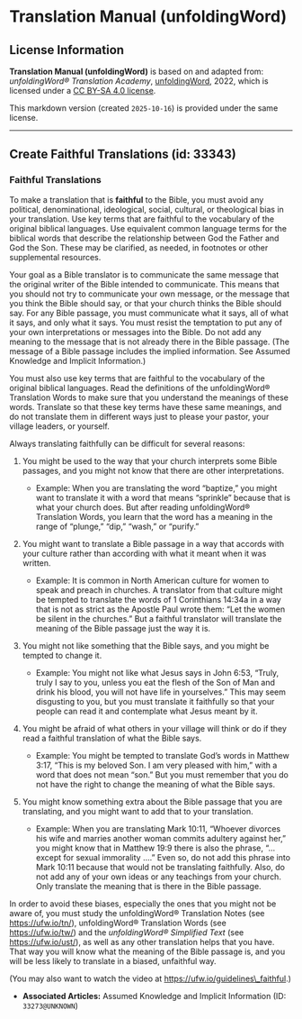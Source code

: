# Translation Manual (unfoldingWord)

## License Information

**Translation Manual (unfoldingWord)** is based on and adapted from: _unfoldingWord® Translation Academy_, [unfoldingWord](https://unfoldingword.org/utw), 2022, which is licensed under a [CC BY-SA 4.0 license](https://creativecommons.org/licenses/by-sa/4.0/legalcode.en).

This markdown version (created `2025-10-16`) is provided under the same license.



--------------------------------

## Create Faithful Translations (id: 33343)

### Faithful Translations

To make a translation that is **faithful** to the Bible, you must avoid any political, denominational, ideological, social, cultural, or theological bias in your translation. Use key terms that are faithful to the vocabulary of the original biblical languages. Use equivalent common language terms for the biblical words that describe the relationship between God the Father and God the Son. These may be clarified, as needed, in footnotes or other supplemental resources.

Your goal as a Bible translator is to communicate the same message that the original writer of the Bible intended to communicate. This means that you should not try to communicate your own message, or the message that you think the Bible should say, or that your church thinks the Bible should say. For any Bible passage, you must communicate what it says, all of what it says, and only what it says. You must resist the temptation to put any of your own interpretations or messages into the Bible. Do not add any meaning to the message that is not already there in the Bible passage. (The message of a Bible passage includes the implied information. See Assumed Knowledge and Implicit Information.)

You must also use key terms that are faithful to the vocabulary of the original biblical languages. Read the definitions of the unfoldingWord® Translation Words to make sure that you understand the meanings of these words. Translate so that these key terms have these same meanings, and do not translate them in different ways just to please your pastor, your village leaders, or yourself.

Always translating faithfully can be difficult for several reasons:

1. You might be used to the way that your church interprets some Bible passages, and you might not know that there are other interpretations.

    * Example: When you are translating the word “baptize,” you might want to translate it with a word that means “sprinkle” because that is what your church does. But after reading unfoldingWord® Translation Words, you learn that the word has a meaning in the range of “plunge,” “dip,” “wash,” or “purify.”
2. You might want to translate a Bible passage in a way that accords with your culture rather than according with what it meant when it was written.

    * Example: It is common in North American culture for women to speak and preach in churches. A translator from that culture might be tempted to translate the words of 1 Corinthians 14:34a in a way that is not as strict as the Apostle Paul wrote them: “Let the women be silent in the churches.” But a faithful translator will translate the meaning of the Bible passage just the way it is.
3. You might not like something that the Bible says, and you might be tempted to change it.

    * Example: You might not like what Jesus says in John 6:53, “Truly, truly I say to you, unless you eat the flesh of the Son of Man and drink his blood, you will not have life in yourselves.” This may seem disgusting to you, but you must translate it faithfully so that your people can read it and contemplate what Jesus meant by it.
4. You might be afraid of what others in your village will think or do if they read a faithful translation of what the Bible says.

    * Example: You might be tempted to translate God’s words in Matthew 3:17, “This is my beloved Son. I am very pleased with him,” with a word that does not mean “son.” But you must remember that you do not have the right to change the meaning of what the Bible says.
5. You might know something extra about the Bible passage that you are translating, and you might want to add that to your translation.

    * Example: When you are translating Mark 10:11, “Whoever divorces his wife and marries another woman commits adultery against her,” you might know that in Matthew 19:9 there is also the phrase, “… except for sexual immorality ….” Even so, do not add this phrase into Mark 10:11 because that would not be translating faithfully. Also, do not add any of your own ideas or any teachings from your church. Only translate the meaning that is there in the Bible passage.

In order to avoid these biases, especially the ones that you might not be aware of, you must study the unfoldingWord® Translation Notes (see https://ufw.io/tn/), unfoldingWord® Translation Words (see https://ufw.io/tw/) and the *unfoldingWord® Simplified Text* (see https://ufw.io/ust/), as well as any other translation helps that you have. That way you will know what the meaning of the Bible passage is, and you will be less likely to translate in a biased, unfaithful way.

(You may also want to watch the video at https://ufw.io/guidelines\_faithful.)

* **Associated Articles:** Assumed Knowledge and Implicit Information (ID: `33273@UNKNOWN`)


